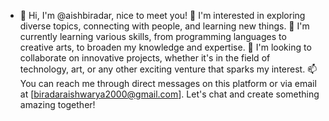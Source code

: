 - 👋 Hi, I'm @aishbiradar, nice to meet you!
👀 I'm interested in exploring diverse topics, connecting with people, and learning new things.
🌱 I'm currently learning various skills, from programming languages to creative arts, to broaden my knowledge and expertise.
💞️ I'm looking to collaborate on innovative projects, whether it's in the field of technology, art, or any other exciting venture that sparks my interest.
📫 You can reach me through direct messages on this platform or via email at [biradaraishwarya2000@gmail.com]. Let's chat and create something amazing together!

<!---
aishbiradar/aishbiradar is a ✨ special ✨ repository because its `README.md` (this file) appears on your GitHub profile.
You can click the Preview link to take a look at your changes.
--->
